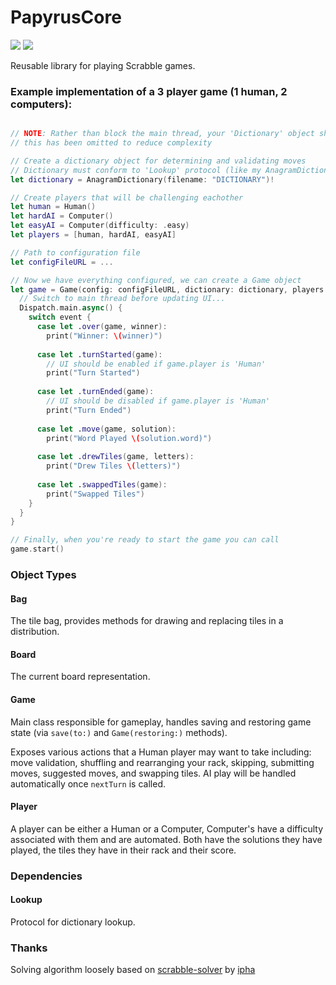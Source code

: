 # PapyrusCore

![](https://reposs.herokuapp.com/?path=ChrisAU/PapyrusCore&style=flat)
![](https://travis-ci.org/ChrisAU/PapyrusCore.svg?branch=swift-3.0)

Reusable library for playing Scrabble games.

### Example implementation of a 3 player game (1 human, 2 computers):

```swift

// NOTE: Rather than block the main thread, your 'Dictionary' object should be created on a background thread
// this has been omitted to reduce complexity

// Create a dictionary object for determining and validating moves
// Dictionary must conform to 'Lookup' protocol (like my AnagramDictionary)
let dictionary = AnagramDictionary(filename: "DICTIONARY")!

// Create players that will be challenging eachother
let human = Human()
let hardAI = Computer()
let easyAI = Computer(difficulty: .easy)
let players = [human, hardAI, easyAI]

// Path to configuration file
let configFileURL = ...

// Now we have everything configured, we can create a Game object
let game = Game(config: configFileURL, dictionary: dictionary, players: players) { event in 
  // Switch to main thread before updating UI...
  Dispatch.main.async() {
    switch event {
      case let .over(game, winner):
        print("Winner: \(winner)")
      
      case let .turnStarted(game):
        // UI should be enabled if game.player is 'Human'
        print("Turn Started")
      
      case let .turnEnded(game):
        // UI should be disabled if game.player is 'Human'
        print("Turn Ended")
    
      case let .move(game, solution):
        print("Word Played \(solution.word)")
      
      case let .drewTiles(game, letters):
        print("Drew Tiles \(letters)")
      
      case let .swappedTiles(game):
        print("Swapped Tiles")
    }
  }
}

// Finally, when you're ready to start the game you can call
game.start()
```

### Object Types

#### Bag
The tile bag, provides methods for drawing and replacing tiles in a distribution.

#### Board
The current board representation.

#### Game
Main class responsible for gameplay, handles saving and restoring game state (via `save(to:)` and `Game(restoring:)` methods).

Exposes various actions that a Human player may want to take including: move validation, shuffling and rearranging your rack, skipping, submitting moves, suggested moves, and swapping tiles. AI play will be handled automatically once `nextTurn` is called.

#### Player
A player can be either a Human or a Computer, Computer's have a difficulty associated with them and are automated. Both have the solutions they have played, the tiles they have in their rack and their score.

### Dependencies

#### Lookup
Protocol for dictionary lookup.

### Thanks

Solving algorithm loosely based on [scrabble-solver](https://github.com/ipha/scrabble-solver) by [ipha](https://github.com/ipha)
